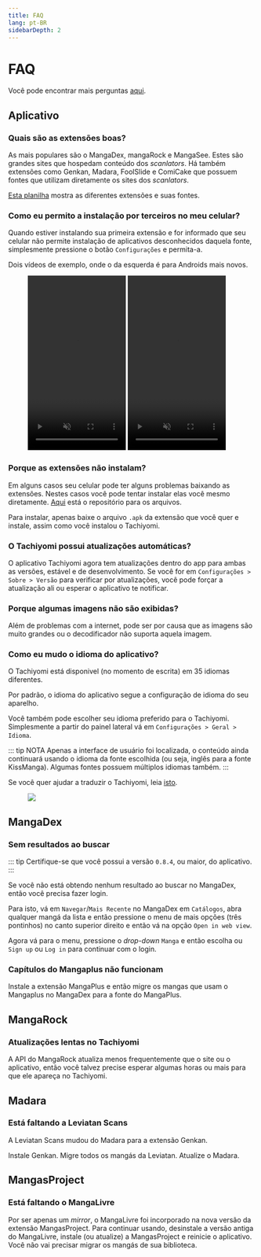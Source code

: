 ```yaml
---
title: FAQ
lang: pt-BR
sidebarDepth: 2
---
```


# FAQ

Você pode encontrar mais perguntas [aqui].

[aqui]: https://github.com/inorichi/tachiyomi/wiki/FAQ#frequently-asked-questions

## Aplicativo

### Quais são as extensões boas?

As mais populares são o MangaDex, mangaRock e MangaSee. Estes são
grandes sites que hospedam conteúdo dos *scanlators*. Há também extensões
como Genkan, Madara, FoolSlide e ComiCake que possuem fontes que utilizam
diretamente os sites dos *scanlators*.

[Esta planilha] mostra as diferentes extensões e suas fontes.

[Esta planilha]: https://docs.google.com/spreadsheets/d/1TyJEUg78WWH4zgnf3g6M2lkbWpBWbd40FYiPVQhW8IU/edit#gid=0

### Como eu permito a instalação por terceiros no meu celular?

Quando estiver instalando sua primeira extensão e for informado
que seu celular não permite instalação de aplicativos desconhecidos
daquela fonte, simplesmente pressione o botão `Configurações`
e permita-a.

Dois vídeos de exemplo, onde o da esquerda é para Androids mais novos.

<figure class="centered">
	<video autoplay crossorigin="use-credentials" height="355"
	  intrinsicsize="400x688" loading="lazy" loop="loop" muted="muted"
	  playsinline="playsinline" :poster="$withBase('/assets/media/unknownapps-api28.png')"
	  preload="none" width="200">
		<source :src="$withBase('/assets/media/unknownapps-api28.webm')" type="video/webm" />
		<source :src="$withBase('/assets/media/unknownapps-api28.mp4')" type="video/mp4" />
	</video>
	<video autoplay crossorigin="use-credentials" height="355"
	  intrinsicsize="400x688" loading="lazy" loop="loop" muted="muted"
	  playsinline="playsinline" :poster="$withBase('/assets/media/unknownapps-api25.png')"
	  preload="none" width="200">
		<source :src="$withBase('/assets/media/unknownapps-api25.webm')" type="video/webm" />
		<source :src="$withBase('/assets/media/unknownapps-api25.mp4')" type="video/mp4" />
	</video>
</figure>

### Porque as extensões não instalam?

Em alguns casos seu celular pode ter alguns problemas baixando as
extensões. Nestes casos você pode tentar instalar elas você mesmo
diretamente. [Aqui](https://github.com/inorichi/tachiyomi-extensions/tree/repo/apk)
está o repositório para os arquivos.

Para instalar, apenas baixe o arquivo `.apk` da extensão que você
quer e instale, assim como você instalou o Tachiyomi.

### O Tachiyomi possui atualizações automáticas?

O aplicativo Tachiyomi agora tem atualizações dentro do app para ambas
as versões, estável e de desenvolvimento. Se você for em `Configurações >
Sobre > Versão` para verificar por atualizações, você pode forçar a
atualização ali ou esperar o aplicativo te notificar.

### Porque algumas imagens não são exibidas?

Além de problemas com a internet, pode ser por causa que as imagens
são muito grandes ou o decodificador não suporta aquela imagem.

### Como eu mudo o idioma do aplicativo?

O Tachiyomi está disponivel (no momento de escrita) em 35 idiomas diferentes.

Por padrão, o idioma do aplicativo segue a configuração de idioma do seu aparelho.

Você também pode escolher seu idioma preferido para o Tachiyomi.
Simplesmente a partir do painel lateral vá em `Configurações > Geral > Idioma`.

::: tip NOTA
Apenas a interface de usuário foi localizada, o conteúdo ainda continuará
usando o idioma da fonte escolhida (ou seja, inglês para a fonte KissManga).
Algumas fontes possuem múltiplos idiomas também.
:::

Se você quer ajudar a traduzir o Tachiyomi, leia [isto].

<figure>
	<a href="https://hosted.weblate.org/engage/tachiyomi/?utm_source=widget" target="_blank">
		<img src="https://hosted.weblate.org/widgets/tachiyomi/-/multi-auto.svg">
	</a>
</figure>

[isto]: https://github.com/inorichi/tachiyomi/wiki/Translation

## MangaDex

### Sem resultados ao buscar

::: tip
Certifique-se que você possui a versão `0.8.4`, ou maior, do aplicativo.
:::

Se você não está obtendo nenhum resultado ao buscar no MangaDex, então
você precisa fazer login.

Para isto, vá em `Navegar`/`Mais Recente` no MangaDex em `Catálogos`,
abra qualquer mangá da lista e então pressione o menu de mais opções
(três pontinhos) no canto superior direito e então vá na opção
`Open in web view`.

Agora vá para o menu, pressione o *drop-down* `Manga` e então escolha
ou `Sign up` ou `Log in` para continuar com o login.

### Capítulos do Mangaplus não funcionam

Instale a extensão MangaPlus e então migre os mangas que usam o
Mangaplus no MangaDex para a fonte do MangaPlus.

## MangaRock

### Atualizações lentas no Tachiyomi

A API do MangaRock atualiza menos frequentemente que o site ou o
aplicativo, então você talvez precise esperar algumas horas ou mais
para que ele apareça no Tachiyomi.

## Madara

### Está faltando a Leviatan Scans

A Leviatan Scans mudou do Madara para a extensão Genkan.

Instale Genkan. Migre todos os mangás da Leviatan. Atualize o Madara.

## MangasProject

### Está faltando o MangaLivre

Por ser apenas um *mirror*, o MangaLivre foi incorporado na nova versão
da extensão MangasProject. Para continuar usando, desinstale a versão
antiga do MangaLivre, instale (ou atualize) a MangasProject e reinicie
o aplicativo. Você não vai precisar migrar os mangás de sua biblioteca.
